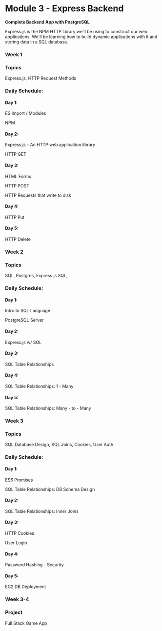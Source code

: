 # Module 3 - Express Backend

**Complete Backend App with PostgreSQL**

Express.js is the NPM HTTP library we'll be using to construct our web applications. We'll be learning how to build dynamic applications with it and storing data in a SQL database. 

### **Week 1**

### Topics

Express.js, HTTP Request Methods

### Daily Schedule:

#### Day 1:

ES Import / Modules

NPM

#### Day **2**:

Express.js - An HTTP  web application library

HTTP GET

#### Day 3:

HTML Forms

HTTP POST

HTTP Requests that write to disk

#### Day 4:

HTTP Put

#### Day 5:

HTTP Delete

### **Week 2**

### Topics

SQL, Postgres, Express.js SQL,

### Daily Schedule:

#### Day 1:

Intro to SQL Language

PostgreSQL Server

#### Day 2:

Express.js w/ SQL

#### Day 3:

SQL Table Relationships

#### Day 4:

SQL Table Relationships: 1 - Many

#### Day 5:

SQL Table Relationships: Many - to - Many

### Week 3

### Topics

SQL Database Design, SQL Joins, Cookies, User Auth

### Daily Schedule:

#### Day 1:

ES6 Promises

SQL Table Relationships: DB Schema Design

#### Day 2:

SQL Table Relationships: Inner Joins

#### Day 3:

HTTP Cookies

User Login

#### Day 4:

Password Hashing - Security

#### Day 5:

EC2 DB Deployment

### **Week 3-4**

### Project

Full Stack Game App

